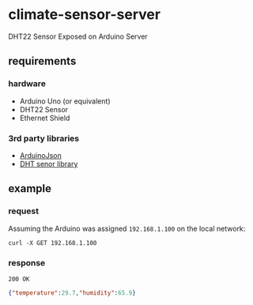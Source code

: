 # climate-sensor-server
DHT22 Sensor Exposed on Arduino Server

## requirements

### hardware

- Arduino Uno (or equivalent)
- DHT22 Sensor
- Ethernet Shield

### 3rd party libraries

- [ArduinoJson](https://arduinojson.org/?utm_source=meta&utm_medium=library.properties)
- [DHT senor library](https://github.com/adafruit/DHT-sensor-library)


## example

### request

Assuming the Arduino was assigned `192.168.1.100` on the local network:

```shell
curl -X GET 192.168.1.100
```

### response

`200 OK`

```json
{"temperature":29.7,"humidity":65.9}
```